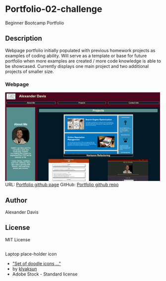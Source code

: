 # Portfolio-02-challenge
Beginner Bootcamp Portfolio 

## Description
Webpage portfolio initially populated with previous homework projects as examples of coding ability. Will serve as a template or base for future portfolio when more examples are created / more code knowledge is able to be showcased. Currently displays one main project and two additional projects of smaller size. 
<br>

### Webpage
<img
  src="./assets/images/page-screenshot.png"
  alt="Picture of deployed webpage"
  title="Picture of deployed webpage"
  style="display: inline-block; margin: 0 auto; max-width: 500px">
<br>
URL: [Portfolio github page](https://acd74982306.github.io/Portfolio-02-challenge)
GitHub: [Portfolio github repo](https://github.com/acd74982306/Portfolio-02-challenge)

## Author
Alexander Davis

## License
MIT License

##
Laptop place-holder icon
* ["Set of doodle icons ..."](https://stock.adobe.com/images/set-of-doodle-icons-briefcase-envelope-with-mail-steaming-cup-pie-chart-notepad-with-pen-purse-with-money-calculator-scheme-files-folders-magnifier-business-signs-linear-vector-illustration/478244262?as_campaign=ftmigration2&as_channel=dpcft&as_campclass=brand&as_source=ft_web&as_camptype=acquisition&as_audience=users&as_content=closure_asset-detail-page)
* by [klyaksun](https://stock.adobe.com/contributor/205133094/klyaksun)
* Adobe Stock - Standard license
